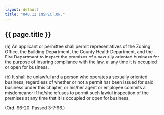```yaml
---
layout: default 
title: "840.12 INSPECTION."
---
```


{{ page.title }}
----------------

​(a) An applicant or permittee shall permit representatives of the
Zoning Office, the Building Department, the County Health Department,
and the Fire Department to inspect the premises of a sexually oriented
business for the purpose of insuring compliance with the law, at any
time it is occupied or open for business.

​(b) It shall be unlawful and a person who operates a sexually oriented
business, regardless of whether or not a permit has been issued for said
business under this chapter, or his/her agent or employee commits a
misdemeanor if he/she refuses to permit such lawful inspection of the
premises at any time that it is occupied or open for business.

(Ord. 96-20. Passed 3-7-96.)
